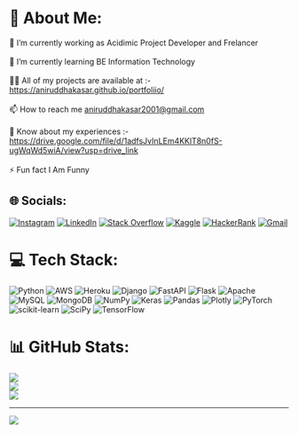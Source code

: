 # 💫 About Me:
🔭 I’m currently working as Acidimic Project Developer and Frelancer <br><br>🌱 I’m currently learning BE Information Technology<br><br>👨‍💻 All of my projects are available at :- https://aniruddhakasar.github.io/portfoliio/<br><br>📫 How to reach me aniruddhakasar2001@gmail.com<br><br>📄 Know about my experiences :- https://drive.google.com/file/d/1adfsJvInLEm4KKlT8n0fS-ugWqWd5wiA/view?usp=drive_link<br><br>⚡ Fun fact I Am Funny


## 🌐 Socials:
[![Instagram](https://img.shields.io/badge/Instagram-%23E4405F.svg?logo=Instagram&logoColor=white)](https://instagram.com/anirud_kasar) [![LinkedIn](https://img.shields.io/badge/LinkedIn-%230077B5.svg?logo=linkedin&logoColor=white)](https://linkedin.com/in/aniruddha-kasar) [![Stack Overflow](https://img.shields.io/badge/-Stackoverflow-FE7A16?logo=stack-overflow&logoColor=white)](https://stackoverflow.com/users/18101379)  [![Kaggle](https://img.shields.io/badge/Kaggle-blue)](https://www.kaggle.com/anirudhakasar)  [![HackerRank](https://img.shields.io/badge/Hackerrank-darkgreen)](https://www.hackerrank.com/aniruddhakasar) [![Gmail](https://img.shields.io/badge/Gmail-red)](aniruddhakasar2001@gmail.com)


# 💻 Tech Stack:
![Python](https://img.shields.io/badge/python-3670A0?style=for-the-badge&logo=python&logoColor=ffdd54) ![AWS](https://img.shields.io/badge/AWS-%23FF9900.svg?style=for-the-badge&logo=amazon-aws&logoColor=white) ![Heroku](https://img.shields.io/badge/heroku-%23430098.svg?style=for-the-badge&logo=heroku&logoColor=white) ![Django](https://img.shields.io/badge/django-%23092E20.svg?style=for-the-badge&logo=django&logoColor=white) ![FastAPI](https://img.shields.io/badge/FastAPI-005571?style=for-the-badge&logo=fastapi) ![Flask](https://img.shields.io/badge/flask-%23000.svg?style=for-the-badge&logo=flask&logoColor=white) ![Apache](https://img.shields.io/badge/apache-%23D42029.svg?style=for-the-badge&logo=apache&logoColor=white) ![MySQL](https://img.shields.io/badge/mysql-%2300f.svg?style=for-the-badge&logo=mysql&logoColor=white) ![MongoDB](https://img.shields.io/badge/MongoDB-%234ea94b.svg?style=for-the-badge&logo=mongodb&logoColor=white) ![NumPy](https://img.shields.io/badge/numpy-%23013243.svg?style=for-the-badge&logo=numpy&logoColor=white) ![Keras](https://img.shields.io/badge/Keras-%23D00000.svg?style=for-the-badge&logo=Keras&logoColor=white) ![Pandas](https://img.shields.io/badge/pandas-%23150458.svg?style=for-the-badge&logo=pandas&logoColor=white) ![Plotly](https://img.shields.io/badge/Plotly-%233F4F75.svg?style=for-the-badge&logo=plotly&logoColor=white) ![PyTorch](https://img.shields.io/badge/PyTorch-%23EE4C2C.svg?style=for-the-badge&logo=PyTorch&logoColor=white) ![scikit-learn](https://img.shields.io/badge/scikit--learn-%23F7931E.svg?style=for-the-badge&logo=scikit-learn&logoColor=white) ![SciPy](https://img.shields.io/badge/SciPy-%230C55A5.svg?style=for-the-badge&logo=scipy&logoColor=%white) ![TensorFlow](https://img.shields.io/badge/TensorFlow-%23FF6F00.svg?style=for-the-badge&logo=TensorFlow&logoColor=white)
# 📊 GitHub Stats:
![](https://github-readme-stats.vercel.app/api?username=aniruddhakasar&theme=dark&hide_border=false&include_all_commits=false&count_private=false)<br/>
![](https://github-readme-streak-stats.herokuapp.com/?user=aniruddhakasar&theme=dark&hide_border=false)<br/>
![](https://github-readme-stats.vercel.app/api/top-langs/?username=aniruddhakasar&theme=dark&hide_border=false&include_all_commits=false&count_private=false&layout=compact)

---
[![](https://visitcount.itsvg.in/api?id=aniruddhakasar&label=Profile%20Views&color=2&icon=0&pretty=true)](https://visitcount.itsvg.in)
<!-- Proudly created with GPRM ( https://gprm.itsvg.in ) -->
